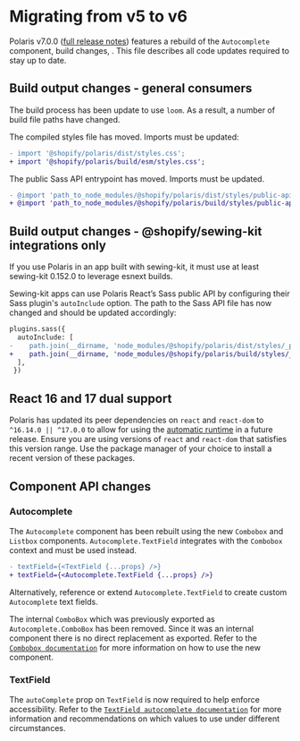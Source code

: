 # Migrating from v5 to v6

Polaris v7.0.0 ([full release notes](https://github.com/Shopify/polaris-react/releases/tag/v7.0.0)) features a rebuild of the `Autocomplete` component, build changes, . This file describes all code updates required to stay up to date.

## Build output changes - general consumers

The build process has been update to use `loom`. As a result, a number of build file paths have changed.

The compiled styles file has moved. Imports must be updated:

```diff
- import '@shopify/polaris/dist/styles.css';
+ import '@shopify/polaris/build/esm/styles.css';
```

The public Sass API entrypoint has moved. Imports must be updated.

```diff
- @import 'path_to_node_modules/@shopify/polaris/dist/styles/public-api';
+ @import 'path_to_node_modules/@shopify/polaris/build/styles/public-api';
```

## Build output changes - @shopify/sewing-kit integrations only

If you use Polaris in an app built with sewing-kit, it must use at least sewing-kit 0.152.0 to leverage esnext builds.

Sewing-kit apps can use Polaris React’s Sass public API by configuring their Sass plugin's `autoInclude` option. The path to the Sass API file has now changed and should be updated accordingly:

```diff
plugins.sass({
  autoInclude: [
-    path.join(__dirname, 'node_modules/@shopify/polaris/dist/styles/_public-api.scss'),
+    path.join(__dirname, 'node_modules/@shopify/polaris/build/styles/_public-api.scss'),
  ],
 })
```

## React 16 and 17 dual support

Polaris has updated its peer dependencies on `react` and `react-dom` to `^16.14.0 || ^17.0.0` to allow for using the [automatic runtime](https://reactjs.org/blog/2020/09/22/introducing-the-new-jsx-transform.html) in a future release. Ensure you are using versions of `react` and `react-dom` that satisfies this version range. Use the package manager of your choice to install a recent version of these packages.

## Component API changes

### Autocomplete

The `Autocomplete` component has been rebuilt using the new `Combobox` and `Listbox` components. `Autocomplete.TextField` integrates with the `Combobox` context and must be used instead.

```diff
- textField={<TextField {...props} />}
+ textField={<Autocomplete.TextField {...props} />}
```

Alternatively, reference or extend `Autocomplete.TextField` to create custom `Autocomplete` text fields.

The internal `ComboBox` which was previously exported as `Autocomplete.ComboBox` has been removed. Since it was an internal component there is no direct replacement as exported. Refer to the [`Combobox documentation`](https://github.com/Shopify/polaris-react/blob/main/src/components/Combobox/README.md) for more information on how to use the new component.

### TextField

The `autoComplete` prop on `TextField` is now required to help enforce accessibility. Refer to the [`TextField autocomplete documentation`](https://github.com/Shopify/polaris-react/blob/main/src/components/TextField/README.md#autocomplete) for more information and recommendations on which values to use under different circumstances.
